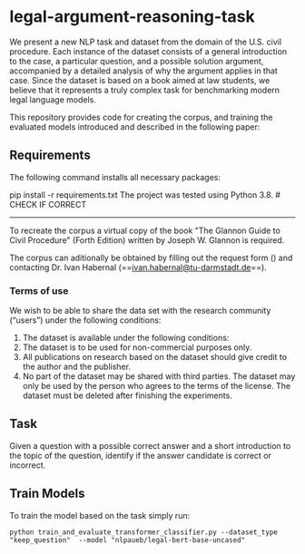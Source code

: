 # legal-argument-reasoning-task
We present a new NLP task and dataset from the domain of the U.S. civil procedure. Each instance of the dataset consists of a general introduction to the case, a particular question, and a possible solution argument, accompanied by a detailed analysis of why the argument applies in that case. Since the dataset is based on a book aimed at law students, we believe that it represents a truly complex task for benchmarking modern legal language models. 

This repository provides code for creating the corpus, and training the evaluated models introduced and described in the following paper: <TODO ARXIV LINK>

## Requirements
The following command installs all necessary packages:

pip install -r requirements.txt
The project was tested using Python 3.8.  # CHECK IF CORRECT

---

To recreate the corpus a virtual copy of the book "The Glannon Guide to Civil Procedure" (Forth Edition) written by Joseph W. Glannon is required.

The corpus can aditionally be obtained by filling out the request form (<TODO LINK>) and contacting  Dr. Ivan Habernal (==ivan.habernal@tu-darmstadt.de==).

### Terms of use
We wish to be able to share the data set with the research community (“users”) under the following conditions:

1. The dataset is available under the following conditions:
2. The dataset is to be used for non-commercial purposes only.
3. All publications on research based on the dataset should give credit to the author and the publisher.
4. No part of the dataset may be shared with third parties. The dataset may only be used by the person who agrees to the terms of the license.
The dataset must be deleted after finishing the experiments.


## Task
Given a question with a possible correct answer and a short introduction to the topic of the question, identify if the answer candidate is correct or incorrect.

## Train Models
To train the model based on the task simply run:

~~~
python train_and_evaluate_transformer_classifier.py --dataset_type "keep_question"  --model "nlpaueb/legal-bert-base-uncased"
~~~

